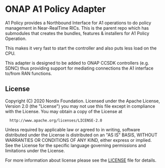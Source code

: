 # ONAP A1 Policy Adapter

A1 Policy provides a Northbound Interface for A1 operations to do policy management in Near-RealTime RICs.
This is the parent repo which has submodules that creates the bundles, features & installers for A1 Policy Operation. 

This makes it very fast to start the controller and also puts less load on the CPU.

This adapter is designed to be added to ONAP CCSDK controllers (e.g. SDNC) thus providing support for mediating connections the A1 interface to/from RAN functions.

## License

Copyright (C) 2020 Nordix Foundation.
Licensed under the Apache License, Version 2.0 (the "License")
you may not use this file except in compliance with the License.
You may obtain a copy of the License at

      http://www.apache.org/licenses/LICENSE-2.0

Unless required by applicable law or agreed to in writing, software
distributed under the License is distributed on an "AS IS" BASIS,
WITHOUT WARRANTIES OR CONDITIONS OF ANY KIND, either express or implied.
See the License for the specific language governing permissions and
limitations under the License.

For more information about license please see the [LICENSE](LICENSE.txt) file for details.
